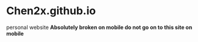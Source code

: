 # Chen2x.github.io
personal website
**Absolutely broken on mobile do not go on to this site on mobile**
